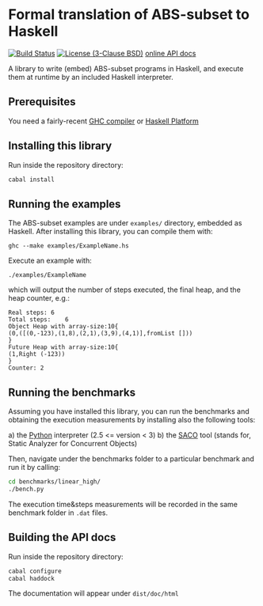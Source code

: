 # Formal translation of ABS-subset to Haskell

[![Build Status](https://travis-ci.org/abstools/abs-haskell-formal.svg)](https://travis-ci.org/abstools/abs-haskell-formal) [![License (3-Clause BSD)](https://img.shields.io/badge/license-BSD--3-blue.svg?style=flat)](http://opensource.org/licenses/BSD-3-Clause) [online API docs](http://abstools.github.io/abs-haskell-formal)

A library to write (embed) ABS-subset programs in Haskell, and execute them
at runtime by an included Haskell interpreter.

## Prerequisites

You need a fairly-recent [GHC compiler](http://haskell.org/ghc) or [Haskell Platform](http://haskell.org/platform)

## Installing this library

Run inside the repository directory:

```bash
cabal install
```

## Running the examples

The ABS-subset examples are under `examples/` directory, embedded as Haskell.
After installing this library, you can compile them with:

```
ghc --make examples/ExampleName.hs
```

Execute an example with:

```
./examples/ExampleName
```

which will output the number of steps executed, the final heap, and the heap counter, e.g.:

```
Real steps:	6
Total steps:	6
Object Heap with array-size:10{
(0,([(0,-123),(1,8),(2,1),(3,9),(4,1)],fromList []))
}
Future Heap with array-size:10{
(1,Right (-123))
}
Counter: 2
```

## Running the benchmarks

Assuming you have installed this library, you can run the benchmarks and obtaining the execution measurements by installing also the following tools:

a) the [Python](https://www.python.org/downloads/) interpreter (2.5 <= version < 3)
b) the [SACO](http://costa.ls.fi.upm.es/costabs/home.php) tool (stands for, Static Analyzer for Concurrent Objects)

Then, navigate under the benchmarks folder to a particular benchmark and run it by calling:

```bash
cd benchmarks/linear_high/
./bench.py
```

The execution time&steps measurements will be recorded in the same benchmark folder in `.dat` files.

## Building the API docs

Run inside the repository directory:

```bash
cabal configure
cabal haddock
```

The documentation will appear under `dist/doc/html`
